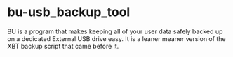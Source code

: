 # bu-usb_backup_tool
 BU is a program that makes keeping all of your user data safely backed up on  a dedicated External USB drive easy. It is a leaner meaner version of the XBT  backup script that came before it.
